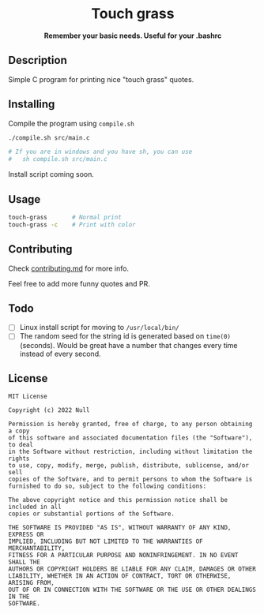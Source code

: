 <div align="center">
    <h1>Touch grass</h1>
    <b>Remember your basic needs. Useful for your .bashrc</b>
</div>

## Description
Simple C program for printing nice "touch grass" quotes.

## Installing
Compile the program using `compile.sh`
```bash
./compile.sh src/main.c

# If you are in windows and you have sh, you can use
#   sh compile.sh src/main.c
```
Install script coming soon.

## Usage
```bash
touch-grass       # Normal print
touch-grass -c    # Print with color
```

## Contributing
Check [contributing.md](CONTRIBUTING.md) for more info.

Feel free to add more funny quotes and PR.

## Todo
- [ ] Linux install script for moving to `/usr/local/bin/`
- [ ] The random seed for the string id is generated based on `time(0)` (seconds). Would be great have a number that changes every time instead of every second.

## License
```
MIT License

Copyright (c) 2022 Null

Permission is hereby granted, free of charge, to any person obtaining a copy
of this software and associated documentation files (the "Software"), to deal
in the Software without restriction, including without limitation the rights
to use, copy, modify, merge, publish, distribute, sublicense, and/or sell
copies of the Software, and to permit persons to whom the Software is
furnished to do so, subject to the following conditions:

The above copyright notice and this permission notice shall be included in all
copies or substantial portions of the Software.

THE SOFTWARE IS PROVIDED "AS IS", WITHOUT WARRANTY OF ANY KIND, EXPRESS OR
IMPLIED, INCLUDING BUT NOT LIMITED TO THE WARRANTIES OF MERCHANTABILITY,
FITNESS FOR A PARTICULAR PURPOSE AND NONINFRINGEMENT. IN NO EVENT SHALL THE
AUTHORS OR COPYRIGHT HOLDERS BE LIABLE FOR ANY CLAIM, DAMAGES OR OTHER
LIABILITY, WHETHER IN AN ACTION OF CONTRACT, TORT OR OTHERWISE, ARISING FROM,
OUT OF OR IN CONNECTION WITH THE SOFTWARE OR THE USE OR OTHER DEALINGS IN THE
SOFTWARE.
```
